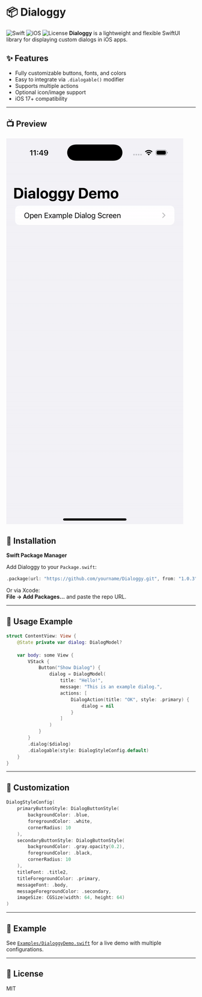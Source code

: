 # 📦 Dialoggy
![Swift](https://img.shields.io/badge/Swift-5.9-orange) ![iOS](https://img.shields.io/badge/iOS-17%2B-blue) ![License](https://img.shields.io/badge/license-MIT-green)
**Dialoggy** is a lightweight and flexible SwiftUI library for displaying custom dialogs in iOS apps.

## ✨ Features

- Fully customizable buttons, fonts, and colors  
- Easy to integrate via `.dialogable()` modifier  
- Supports multiple actions  
- Optional icon/image support  
- iOS 17+ compatibility  

---

## 📺 Preview
![Dialoggy in action](dialoggy-preview.gif)

## 🚀 Installation

**Swift Package Manager**

Add Dialoggy to your `Package.swift`:

```swift
.package(url: "https://github.com/yourname/Dialoggy.git", from: "1.0.3")
```

Or via Xcode:  
**File → Add Packages…** and paste the repo URL.

---

## 🧪 Usage Example

```swift
struct ContentView: View {
    @State private var dialog: DialogModel?

    var body: some View {
        VStack {
            Button("Show Dialog") {
                dialog = DialogModel(
                    title: "Hello!",
                    message: "This is an example dialog.",
                    actions: [
                        DialogAction(title: "OK", style: .primary) {
                            dialog = nil
                        }
                    ]
                )
            }
        }
        .dialog($dialog)
        .dialogable(style: DialogStyleConfig.default)
    }
}
```

---

## 🎨 Customization

```swift
DialogStyleConfig(
    primaryButtonStyle: DialogButtonStyle(
        backgroundColor: .blue,
        foregroundColor: .white,
        cornerRadius: 10
    ),
    secondaryButtonStyle: DialogButtonStyle(
        backgroundColor: .gray.opacity(0.2),
        foregroundColor: .black,
        cornerRadius: 10
    ),
    titleFont: .title2,
    titleForegroundColor: .primary,
    messageFont: .body,
    messageForegroundColor: .secondary,
    imageSize: CGSize(width: 64, height: 64)
)
```

---

## 📂 Example

See [`Examples/DialoggyDemo.swift`](./Examples/DialoggyDemo.swift) for a live demo with multiple configurations.

---

## 📄 License

MIT
